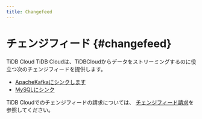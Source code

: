```yaml
---
title: Changefeed
---
```


# チェンジフィード {#changefeed}

TiDB Cloud TiDB Cloudは、TiDBCloudからデータをストリーミングするのに役立つ次のチェンジフィードを提供します。

-   [ApacheKafkaにシンクします](/tidb-cloud/changefeed-sink-to-apache-kafka.md)
-   [MySQLにシンク](/tidb-cloud/changefeed-sink-to-mysql.md)

TiDB Cloudでのチェンジフィードの請求については、 [チェンジフィード請求](/tidb-cloud/tidb-cloud-billing-tcu.md)を参照してください。
